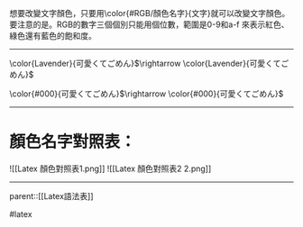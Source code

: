 想要改變文字顏色，只要用\\color{#RGB/顏色名字}{文字}就可以改變文字顏色。
要注意的是。RGB的數字三個個別只能用個位數，範圍是0-9和a-f 來表示紅色、綠色還有藍色的飽和度。
- - -
\\color{Lavender}{可愛くてごめん}$\rightarrow \color{Lavender}{可愛くてごめん}$

\color{#000}{可愛くてごめん}$\rightarrow \color{#000}{可愛くてごめん}$
- - -
# 顏色名字對照表：
![[Latex 顏色對照表1.png]]
![[Latex 顏色對照表2 2.png]]
- - -
parent::[[Latex語法表]]

#latex